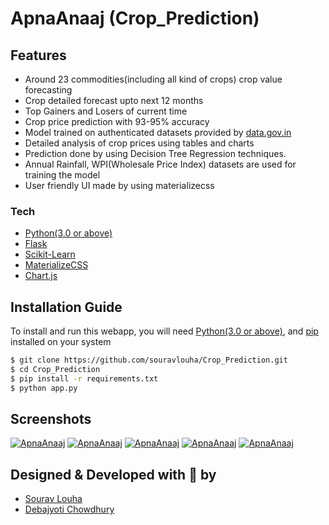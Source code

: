 # ApnaAnaaj (Crop_Prediction)


## Features
  - Around 23 commodities(including all kind of crops) crop value forecasting
  - Crop detailed forecast upto next 12 months
  - Top Gainers and Losers of current time
  - Crop price prediction with 93-95% accuracy
  - Model trained on authenticated datasets provided by [data.gov.in](https://data.gov.in)
  - Detailed analysis of crop prices using tables and charts
  - Prediction done by using Decision Tree Regression techniques.
  - Annual Rainfall, WPI(Wholesale Price Index) datasets are used for training the model
  - User friendly UI made by using materializecss
 
### Tech
* [Python(3.0 or above)](https://www.python.org/)
* [Flask](http://flask.pocoo.org/)
* [Scikit-Learn](https://scikit-learn.org/)
* [MaterializeCSS](https://materializecss.com/)
* [Chart.js](https://www.chartjs.org/)

## Installation Guide
To install and run this webapp, you will need [Python(3.0 or above)](https://www.python.org/), and [pip](https://pypi.org/project/pip/) installed on your system
```sh
$ git clone https://github.com/souravlouha/Crop_Prediction.git
$ cd Crop_Prediction
$ pip install -r requirements.txt
$ python app.py
```

## Screenshots
[![ApnaAnaaj](https://github.com/rahuldkjain/Crop_Prediction/blob/master/static/Screenshot%20(23).png)](https://github.com/rahuldkjain/Crop_Prediction)
[![ApnaAnaaj](https://github.com/rahuldkjain/Crop_Prediction/blob/master/static/Screenshot%20(24).png)](https://github.com/rahuldkjain/Crop_Prediction)
[![ApnaAnaaj](https://github.com/rahuldkjain/Crop_Prediction/blob/master/static/Screenshot%20(25).png)](https://github.com/rahuldkjain/Crop_Prediction)
[![ApnaAnaaj](https://github.com/rahuldkjain/Crop_Prediction/blob/master/static/Screenshot%20(26).png)](https://github.com/rahuldkjain/Crop_Prediction)
[![ApnaAnaaj](https://github.com/rahuldkjain/Crop_Prediction/blob/master/static/Screenshot%20(27).png)](https://github.com/rahuldkjain/Crop_Prediction)


## Designed & Developed with :sparkling_heart: by
* [Sourav Louha](https://github.com/souravlouha)
* [Debajyoti Chowdhury ](https://github.com/Debajyoti137)

